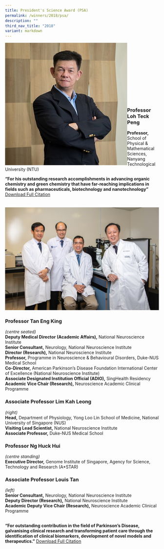 ```yaml
---
title: President's Science Award (PSA)
permalink: /winners/2018/psa/
description: ""
third_nav_title: "2018"
variant: markdown
---
```

<img src="/images/Winners/2018/psa-prof-loh-teck-peng.jpg" alt="Professor Loh Teck Peng" style="width:400px" align="left"><br><br><br><br><br><br><br><br><br><br><br>

### **Professor Loh Teck Peng**

<b>Professor,</b> School of Physical &amp; Mathematical Sciences, Nanyang Technological University (NTU)

<b>“For his outstanding research accomplishments in advancing organic chemistry and green chemistry that have far-reaching implications in fields such as pharmaceuticals, biotechnology and nanotechnology” </b> [Download Full Citation](/files/Citations/2018/2018-psa-professor-loh-teck-peng.pdf)
<br><br><br>
![2018 PSA Team](/images/Winners/2018/2018_psa_team.jpg)

### **Professor Tan Eng King**<br>
*(centre seated)*<br>
<b>Deputy Medical Director (Academic Affairs),</b> National Neuroscience Institute<br>
<b>Senior Consultant,</b> Neurology, National Neuroscience Institute<br>
<b>Director (Research),</b> National Neuroscience Institute<br>
<b>Professor,</b> Programme in Neuroscience &amp; Behavioural Disorders,
Duke-NUS Medical School<br>
<b>Co-Director,</b> American Parkinson’s Disease Foundation International Center of Excellence (National Neuroscience Institute)<br>
<b>Associate Designated Institution Official (ADIO),</b> SingHealth Residency<br>
<b>Academic Vice Chair (Research),</b> Neuroscience Academic Clinical Programme

### **Associate Professor Lim Kah Leong**<br>
*(right)*<br>
<b>Head,</b> Department of Physiology, Yong Loo Lin School of Medicine, National University of Singapore (NUS)<br>
<b>Visiting Lead Scientist,</b> National Neuroscience Institute<br>
<b>Associate Professor,</b> Duke-NUS Medical School<br>

### **Professor Ng Huck Hui**<br>
*(centre standing)*<br>
<b>Executive Director,</b> Genome Institute of Singapore, Agency for Science, Technology and Research (A*STAR)<br>

### **Associate Professor Louis Tan**<br>
*(left)*<br>
<b>Senior Consultant,</b> Neurology, National Neuroscience Institute<br>
<b>Deputy Director (Research),</b> National Neuroscience Institute<br>
<b>Academic Deputy Vice Chair (Research),</b> Neuroscience Academic Clinical Programme<br><br>


**“For outstanding contribution in the field of Parkinson’s Disease, galvanising clinical research and transforming patient care through the identification of clinical biomarkers, development of novel models and therapeutics.”** [Download Full Citation](/files/Citations/2018/2018_psa_team.pdf)